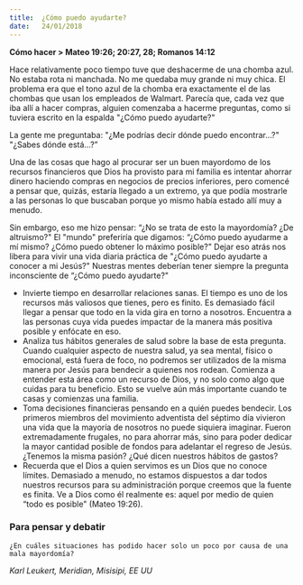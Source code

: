 ```yaml
---
title:  ¿Cómo puedo ayudarte?
date:   24/01/2018
---
```


**Cómo hacer > Mateo 19:26; 20:27, 28; Romanos 14:12**

Hace relativamente poco tiempo tuve que deshacerme de una chomba azul. No estaba rota ni manchada. No me quedaba muy grande ni muy chica. El problema era que el tono azul de la chomba era exactamente el de las chombas que usan los empleados de Walmart. Parecía que, cada vez que iba allí a hacer compras, alguien comenzaba a hacerme preguntas, como si tuviera escrito en la espalda "¿Cómo puedo ayudarte?" 

La gente me preguntaba: "¿Me podrías decir dónde puedo encontrar...?" "¿Sabes dónde está...?”

Una de las cosas que hago al procurar ser un buen mayordomo de los recursos financieros que Dios ha provisto para mi familia es intentar ahorrar dinero haciendo compras en negocios de precios inferiores, pero comencé a pensar que, quizás, estaría llegado a un extremo, ya que podía mostrarle a las personas lo que buscaban porque yo mismo había estado allí muy a menudo. 

Sin embargo, eso me hizo pensar: “¿No se trata de esto la mayordomía? ¿De altruismo?" El "mundo" preferiría que digamos: “¿Cómo puedo ayudarme a mí mismo? ¿Cómo puedo obtener lo máximo posible?" Dejar eso atrás nos libera para vivir una vida diaria práctica de "¿Cómo puedo ayudarte a conocer a mi Jesús?" Nuestras mentes deberían tener siempre la pregunta inconsciente de “¿Cómo puedo ayudarte?" 

- Invierte tiempo en desarrollar relaciones sanas. El tiempo es uno de los recursos más valiosos que tienes, pero es finito. Es demasiado fácil llegar a pensar que todo en la vida gira en torno a nosotros. Encuentra a las personas cuya vida puedes impactar de la manera más positiva posible y enfócate en eso. 
- Analiza tus hábitos generales de salud sobre la base de esta pregunta. Cuando cualquier aspecto de nuestra salud, ya sea mental, físico o emocional, está fuera de foco, no podremos ser utilizados de la misma manera por Jesús para bendecir a quienes nos rodean. Comienza a entender esta área como un recurso de Dios, y no solo como algo que cuidas para tu beneficio. Esto se vuelve aún más importante cuando te casas y comienzas una familia. 
- Toma decisiones financieras pensando en a quién puedes bendecir. Los primeros miembros del movimiento adventista del séptimo día vivieron una vida que la mayoría de nosotros no puede siquiera imaginar. Fueron extremadamente frugales, no para ahorrar más, sino para poder dedicar la mayor cantidad posible de fondos para adelantar el regreso de Jesús. ¿Tenemos la misma pasión? ¿Qué dicen nuestros hábitos de gastos? 
- Recuerda que el Dios a quien servimos es un Dios que no conoce límites. Demasiado a menudo, no estamos dispuestos a dar todos nuestros recursos para su administración porque creemos que la fuente es finita. Ve a Dios como él realmente es: aquel por medio de quien “todo es posible" (Mateo 19:26). 

### Para pensar y debatir

`¿En cuáles situaciones has podido hacer solo un poco por causa de una mala mayordomía?`

*Karl Leukert, Meridian, Misisipi, EE UU*